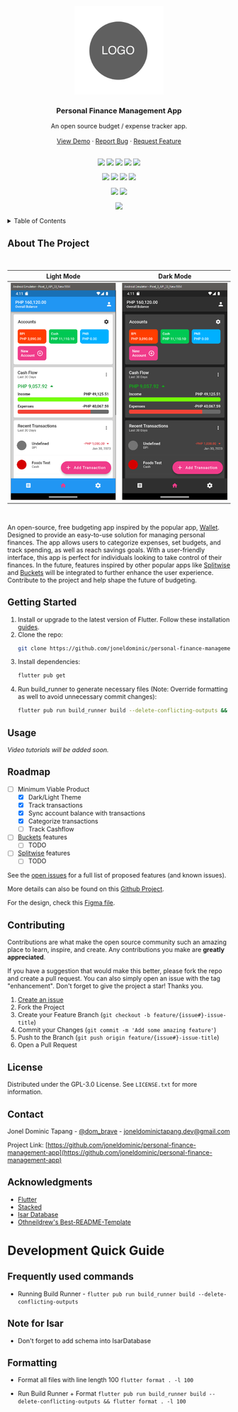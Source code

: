 <a name="readme-top"></a>

<!-- PROJECT LOGO -->
<br />
<div align="center">
  <a href="https://github.com/joneldominic/personal-finance-management-app">
    <img src="images/logo-placeholder-image.png" alt="Logo" height="200">
  </a>

<h3 align="center">Personal Finance Management App</h3>

  <p align="center">
    An open source budget / expense tracker app.
    <br />
    <br />
    <a href="https://github.com/joneldominic/personal-finance-management-app">View Demo</a> <!-- TODO: Create Demo and link it here -->
    ·
    <a href="https://github.com/joneldominic/personal-finance-management-app/issues">Report Bug</a>
    ·
    <a href="https://github.com/joneldominic/personal-finance-management-app/issues">Request Feature</a>
    <br />
    <br />
  </p>
</div>

<p align="center">
    <a href="https://github.com/joneldominic/personal-finance-management-app/graphs/commit-activity" alt="Maintained">
        <img src="https://img.shields.io/badge/Maintained%3F-yes-green.svg" /></a>
    <a href="https://github.com/joneldominic/personal-finance-management-app/blob/master/LICENSE.txt" alt="License">
        <img src="https://img.shields.io/github/license/joneldominic/personal-finance-management-app" /></a>
    <a href="https://github.com/joneldominic/personal-finance-management-app/pulse" alt="Activity">
        <img src="https://img.shields.io/github/commit-activity/m/joneldominic/personal-finance-management-app" /></a>
    <a href="https://github.com/joneldominic/personal-finance-management-app/stargazers" alt="Stars">
        <img src="https://img.shields.io/github/stars/joneldominic/personal-finance-management-app" /></a>
    <a href="https://github.com/joneldominic/personal-finance-management-app/network/members" alt="Fork">
        <img src="https://img.shields.io/github/forks/joneldominic/personal-finance-management-app" /></a>
</p>

<p align="center">
    <a href="https://github.com/joneldominic/personal-finance-management-app/issues" alt="Open Issues">
        <img src="https://img.shields.io/github/issues/joneldominic/personal-finance-management-app" /></a>
    <a href="https://github.com/joneldominic/personal-finance-management-app/issues?q=is%3Aissue+is%3Aclosed" alt="Closed Issues">
        <img src="https://img.shields.io/github/issues-closed/joneldominic/personal-finance-management-app" /></a>
    <a href="https://github.com/joneldominic/personal-finance-management-app/pulls" alt="Open PRs">
        <img src="https://img.shields.io/github/issues-pr/joneldominic/personal-finance-management-app" /></a>
    <a href="https://github.com/joneldominic/personal-finance-management-app/pulls?q=is%3Apr+is%3Aclosed" alt="Closed PRs">
        <img src="https://img.shields.io/github/issues-pr-closed/joneldominic/personal-finance-management-app" /></a>
</p>

<p align="center">
    <a href="https://github.com/joneldominic/personal-finance-management-app/graphs/contributors" alt="Contributor">
        <img src="https://img.shields.io/github/contributors/joneldominic/personal-finance-management-app" /></a>
    <a href="https://www.linkedin.com/in/jonel-dominic-tapang-8b5615184/" alt="LinkedIn">
        <img src="https://img.shields.io/badge/LinkedIn-Jonel%20Dominic%20Tapang-blue?logo=LinkedIn" /></a>
</p>

<p align="center">
    <a href="https://flutter.dev/" alt="Flutter">
        <img src="https://img.shields.io/badge/BUILT%20WITH-Flutter-blue?&logo=Flutter&logoWidth=10" /></a>
</p>

<!-- TABLE OF CONTENTS -->
<details>
  <summary>Table of Contents</summary>
  <ol>
    <li>
      <a href="#about-the-project">About The Project</a>
    </li>
    <li><a href="#getting-started">Getting Started</a></li>
    <li><a href="#usage">Usage</a></li>
    <li><a href="#roadmap">Roadmap</a></li>
    <li><a href="#contributing">Contributing</a></li>
    <li><a href="#license">License</a></li>
    <li><a href="#contact">Contact</a></li>
    <li><a href="#acknowledgments">Acknowledgments</a></li>
  </ol>
</details>


<!-- ABOUT THE PROJECT -->

## About The Project

<br/>

Light Mode            |  Dark Mode
:-------------------------:|:-------------------------:
![Light Mode](images/home-screen-light.png?raw=true "Light Mode ") | ![Dark Mode](images/home-screen-dark.png?raw=true "Dark Mode")

<br/>

<p>
  An open-source, free budgeting app inspired by the popular app, <a href="https://budgetbakers.com/">Wallet</a>. Designed to provide an easy-to-use solution for managing personal finances. The app allows users to categorize expenses, set budgets, and track spending, as well as reach savings goals. With a user-friendly interface, this app is perfect for individuals looking to take control of their finances. In the future, features inspired by other popular apps like <a href="https://www.splitwise.com/">Splitwise</a> and <a href="https://www.budgetwithbuckets.com/">Buckets</a> will be integrated to further enhance the user experience. Contribute to the project and help shape the future of budgeting.
</p>


<!-- GETTING STARTED -->

## Getting Started

1. Install or upgrade to the latest version of Flutter. Follow these installation [guides](https://docs.flutter.dev/get-started/install).
2. Clone the repo:
   ```sh
   git clone https://github.com/joneldominic/personal-finance-management-app.git
   ```
3. Install dependencies:
   ```sh
   flutter pub get 
   ```
4. Run build_runner to generate necessary files (Note: Override formatting as well to avoid unnecessary commit changes):
   ```sh
   flutter pub run build_runner build --delete-conflicting-outputs && flutter format . -l 100
   ```

<!-- USAGE EXAMPLES -->

## Usage

_Video tutorials will be added soon._

<!-- ROADMAP -->

## Roadmap

- [ ] Minimum Viable Product
  - [x] Dark/Light Theme
  - [x] Track transactions
  - [x] Sync account balance with transactions
  - [x] Categorize transactions
  - [ ] Track Cashflow
- [ ] [Buckets](https://www.budgetwithbuckets.com/) features
  - [ ] TODO
- [ ] [Splitwise](https://www.splitwise.com/) features
  - [ ] TODO

See the [open issues](https://github.com/joneldominic/personal-finance-management-app/issues) for a full list of proposed features (and known issues).

More details can also be found on this [Github Project](https://github.com/users/joneldominic/projects/1).

For the design, check this [Figma file](https://www.figma.com/file/Xf0d1yWHngbCS9hI8qwtmB/Personal-Finance-Management-App?node-id=0%3A1&t=EmtBy7v9VOo2sDlI-1).

<!-- CONTRIBUTING -->

## Contributing

Contributions are what make the open source community such an amazing place to learn, inspire, and create. Any contributions you make are **greatly appreciated**.

If you have a suggestion that would make this better, please fork the repo and create a pull request. You can also simply open an issue with the tag "enhancement".
Don't forget to give the project a star! Thanks you.

1. [Create an issue](https://github.com/joneldominic/personal-finance-management-app/issues/new)
2. Fork the Project
2. Create your Feature Branch (`git checkout -b feature/{issue#}-issue-title`)
3. Commit your Changes (`git commit -m 'Add some amazing feature'`)
4. Push to the Branch (`git push origin feature/{issue#}-issue-title`)
5. Open a Pull Request

<!-- LICENSE -->

## License

Distributed under the GPL-3.0 License. See `LICENSE.txt` for more information.

<!-- CONTACT -->

## Contact

Jonel Dominic Tapang - [@dom_brave](https://twitter.com/dom_brave) - joneldominictapang.dev@gmail.com

Project Link: [https://github.com/joneldominic/personal-finance-management-app](https://github.com/joneldominic/personal-finance-management-app)

<!-- ACKNOWLEDGMENTS -->

## Acknowledgments

- [Flutter](https://flutter.dev/)
- [Stacked](https://pub.dev/packages/stacked) 
- [Isar Database](https://isar.dev/)
- [Othneildrew's Best-README-Template](https://github.com/othneildrew/Best-README-Template)

# Development Quick Guide

## Frequently used commands

- Running Build Runner -
  `flutter pub run build_runner build --delete-conflicting-outputs`

## Note for Isar

- Don't forget to add schema into IsarDatabase

## Formatting

- Format all files with line length 100
  `flutter format . -l 100`

- Run Build Runner + Format
  `flutter pub run build_runner build --delete-conflicting-outputs && flutter format . -l 100`
